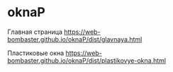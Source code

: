 # oknaP

Главная страница https://web-bombaster.github.io/oknaP/dist/glavnaya.html

Пластиковые окна https://web-bombaster.github.io/oknaP/dist/plastikovye-okna.html

